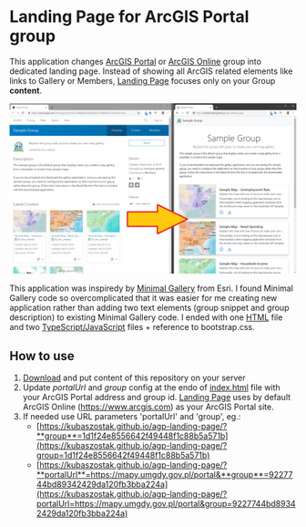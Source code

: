 # Landing Page for ArcGIS Portal group

This application changes [ArcGIS Portal](https://enterprise.arcgis.com/en/portal/latest/use/get-started-with-groups.htm)
or [ArcGIS Online](https://doc.arcgis.com/en/arcgis-online/get-started/get-started-with-groups.htm)
group into dedicated landing page. Instead of showing all ArcGIS related elements like links to Gallery
or Members, [Landing Page](https://github.com/kubaszostak/agp-landing-page) focuses only on your Group **content**.

![alt text](img/group-to-landing-page.png "Screenshot")

This application was inspiredy by [Minimal Gallery](https://github.com/Esri/minimal-gallery) from Esri.
I found Minimal Gallery code so overcomplicated that it was easier for me creating new application
rather than adding two text elements (group snippet and group description) to existing
Minimal Gallery code. I ended with one [HTML](https://github.com/kubaszostak/agp-landing-page/blob/master/index.html)
file and two [TypeScript/JavaScript](https://github.com/kubaszostak/agp-landing-page/blob/master/ts/)
files + reference to bootstrap.css.

## How to use

1. [Download](https://github.com/kubaszostak/agp-landing-page/archive/master.zip) and put content
   of this repository on your server
2. Update *portalUrl* and *group* config at the endo of
   [index.html](https://github.com/kubaszostak/agp-landing-page/blob/c7502b36edb4b07895f53fac67ef133293fb9ad9/index.html#L307)
   file with your ArcGIS Portal address and group id.
   [Landing Page](https://github.com/kubaszostak/agp-landing-page) uses by default
    ArcGIS Online (https://www.arcgis.com) as your ArcGIS Portal site.
3. If needed use URL parameters 'portalUrl' and 'group', eg.:
   - [https://kubaszostak.github.io/agp-landing-page/?**group**=1d1f24e8556642f49448f1c88b5a571b](https://kubaszostak.github.io/agp-landing-page/?group=1d1f24e8556642f49448f1c88b5a571b)
   - [https://kubaszostak.github.io/agp-landing-page/?**portalUrl**=https://mapy.umgdy.gov.pl/portal&**group**=9227744bd89342429da120fb3bba224a](https://kubaszostak.github.io/agp-landing-page/?portalUrl=https://mapy.umgdy.gov.pl/portal&group=9227744bd89342429da120fb3bba224a)

